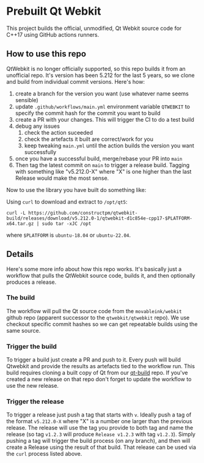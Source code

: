 # Prebuilt Qt Webkit

This project builds the official, unmodified, Qt Webkit source code for C++17 using
GitHub actions runners.

## How to use this repo

QtWebkit is no longer officially supported, so this repo builds it from an unofficial repo.
It's version has been 5.212 for the last 5 years, so we clone and build from individual commit versions.
Here's how:

1. create a branch for the version you want (use whatever name seems sensible)
2. update `.github/workflows/main.yml` environment variable `QTWEBKIT` to specify the commit hash for the commit you want to build
3. create a PR with your changes. This will trigger the CI to do a test build
4. debug any issues
    1. check the action suceeded
    2. check the artefacts it built are correct/work for you
    3. keep tweaking `main.yml` until the action builds the version you want successfully
5. once you have a successful build, merge/rebase your PR into `main`
6. Then tag the latest commit on `main` to trigger a release build. Tagging with something like "v5.212.0-X" where "X" is one higher than the last Release would make the most sense.

Now to use the library you have built do something like:

Using `curl` to download and extract to `/opt/qt5`:

    curl -L https://github.com/constructpm/qtwebkit-build/releases/download/v5.212.0-1/qtwebkit-d1c854e-cpp17-$PLATFORM-x64.tar.gz | sudo tar -xJC /opt

where `$PLATFORM` is `ubuntu-18.04` or `ubuntu-22.04`.

## Details

Here's some more info about how this repo works. It's basically just a workflow that pulls the QtWebkit source code, builds it, and then optionally produces a release.

### The build

The workflow will pull the Qt source code from the `movableink/webkit` github repo (apparent successor to the `qtwebkit/qtwebkit` repo). 
We use checkout specific commit hashes so we can get repeatable builds using the same source.

### Trigger the build

To trigger a build just create a PR and push to it. Every push will build Qtwebkit and provide the results as artefacts tied to the workflow run.
This build requires cloning a built copy of Qt from our [qt-build](https://github.com/constructpm/qt-build) repo. If you've created a new release on that repo don't forget to update the workflow to use the new release.

### Trigger the release

To trigger a release just push a tag that starts with `v`. Ideally push a tag of the format `v5.212.0-X` where "X" is a number one larger than the previous release. The release will use the tag you provide to both tag and name the release (so tag `v1.2.3` will produce `Release v1.2.3` with tag `v1.2.3`).
Simply pushing a tag will trigger the build process (on any branch), and then will create a Release using the result of that build. That release can be used via the `curl` process listed above.
